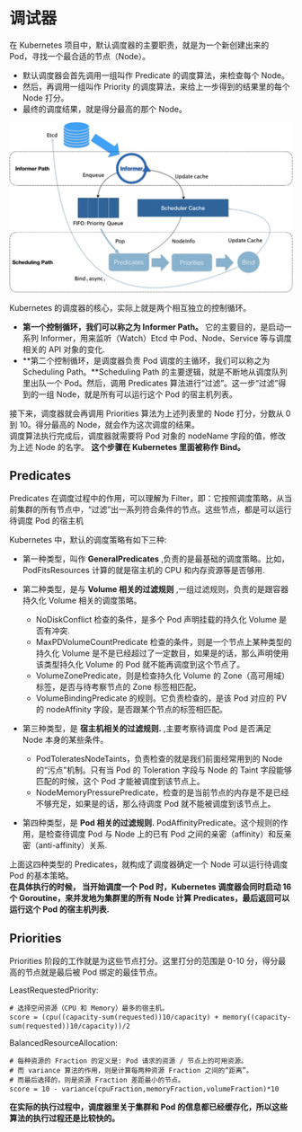 # 调试器

在 Kubernetes 项目中，默认调度器的主要职责，就是为一个新创建出来的 Pod，寻找一个最合适的节点（Node）。

- 默认调度器会首先调用一组叫作 Predicate 的调度算法，来检查每个 Node。
- 然后，再调用一组叫作 Priority 的调度算法，来给上一步得到的结果里的每个 Node 打分。
- 最终的调度结果，就是得分最高的那个 Node。

![调试](./asserts/schedule.jpg)

Kubernetes 的调度器的核心，实际上就是两个相互独立的控制循环。

- **第一个控制循环，我们可以称之为 Informer Path。** 它的主要目的，是启动一系列 Informer，用来监听（Watch）Etcd 中 Pod、Node、Service 等与调度相关的 API 对象的变化.
- **第二个控制循环，是调度器负责 Pod 调度的主循环，我们可以称之为 Scheduling Path。**Scheduling Path 的主要逻辑，就是不断地从调度队列里出队一个 Pod。然后，调用 Predicates 算法进行“过滤”。这一步“过滤”得到的一组 Node，就是所有可以运行这个 Pod 的宿主机列表。

接下来，调度器就会再调用 Priorities 算法为上述列表里的 Node 打分，分数从 0 到 10。得分最高的 Node，就会作为这次调度的结果。  
调度算法执行完成后，调度器就需要将 Pod 对象的 nodeName 字段的值，修改为上述 Node 的名字。 **这个步骤在 Kubernetes 里面被称作 Bind。**

## Predicates

Predicates 在调度过程中的作用，可以理解为 Filter，即：它按照调度策略，从当前集群的所有节点中，“过滤”出一系列符合条件的节点。这些节点，都是可以运行待调度 Pod 的宿主机

Kubernetes 中，默认的调度策略有如下三种:

- 第一种类型，叫作 **GeneralPredicates** ,负责的是最基础的调度策略。比如，PodFitsResources 计算的就是宿主机的 CPU 和内存资源等是否够用.
- 第二种类型，是与 **Volume 相关的过滤规则** ,一组过滤规则，负责的是跟容器持久化 Volume 相关的调度策略。
  - NoDiskConflict 检查的条件，是多个 Pod 声明挂载的持久化 Volume 是否有冲突.
  - MaxPDVolumeCountPredicate 检查的条件，则是一个节点上某种类型的持久化 Volume 是不是已经超过了一定数目，如果是的话，那么声明使用该类型持久化 Volume 的 Pod 就不能再调度到这个节点了。
  - VolumeZonePredicate，则是检查持久化 Volume 的 Zone（高可用域）标签，是否与待考察节点的 Zone 标签相匹配。
  - VolumeBindingPredicate 的规则。它负责检查的，是该 Pod 对应的 PV 的 nodeAffinity 字段，是否跟某个节点的标签相匹配。
- 第三种类型，是 **宿主机相关的过滤规则.** ,主要考察待调度 Pod 是否满足 Node 本身的某些条件。
  - PodToleratesNodeTaints，负责检查的就是我们前面经常用到的 Node 的“污点”机制。只有当 Pod 的 Toleration 字段与 Node 的 Taint 字段能够匹配的时候，这个 Pod 才能被调度到该节点上。
  - NodeMemoryPressurePredicate，检查的是当前节点的内存是不是已经不够充足，如果是的话，那么待调度 Pod 就不能被调度到该节点上。

- 第四种类型，是 **Pod 相关的过滤规则.** PodAffinityPredicate。这个规则的作用，是检查待调度 Pod 与 Node 上的已有 Pod 之间的亲密（affinity）和反亲密（anti-affinity）关系.

上面这四种类型的 Predicates，就构成了调度器确定一个 Node 可以运行待调度 Pod 的基本策略。  
**在具体执行的时候， 当开始调度一个 Pod 时，Kubernetes 调度器会同时启动 16 个 Goroutine，来并发地为集群里的所有 Node 计算 Predicates，最后返回可以运行这个 Pod 的宿主机列表.**

## Priorities

Priorities 阶段的工作就是为这些节点打分。这里打分的范围是 0-10 分，得分最高的节点就是最后被 Pod 绑定的最佳节点。

LeastRequestedPriority: 

```
# 选择空闲资源（CPU 和 Memory）最多的宿主机。
score = (cpu((capacity-sum(requested))10/capacity) + memory((capacity-sum(requested))10/capacity))/2
```

BalancedResourceAllocation:

```
# 每种资源的 Fraction 的定义是: Pod 请求的资源 / 节点上的可用资源。  
# 而 variance 算法的作用，则是计算每两种资源 Fraction 之间的“距离”。  
# 而最后选择的，则是资源 Fraction 差距最小的节点。
score = 10 - variance(cpuFraction,memoryFraction,volumeFraction)*10
```

**在实际的执行过程中，调度器里关于集群和 Pod 的信息都已经缓存化，所以这些算法的执行过程还是比较快的。**